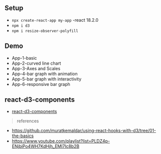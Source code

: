 ## Setup

- `npx create-react-app my-app`   -react 18.2.0
- `npm i d3`
- `npm i resize-observer-polyfill`

## Demo

- App-1-basic
- App-2-curved line chart
- App-3-Axes and Scales
- App-4-bar graph with animation
- App-5-bar graph with interactivity
- App-6-responsive bar graph

## react-d3-components

- [react-d3-components](https://github.com/codesuki/react-d3-components/tree/master)

> references
 - https://github.com/muratkemaldar/using-react-hooks-with-d3/tree/01-the-basics
 - https://www.youtube.com/playlist?list=PLDZ4p-ENjbiPo4WH7KdHjh_EMI7Ic8b2B
